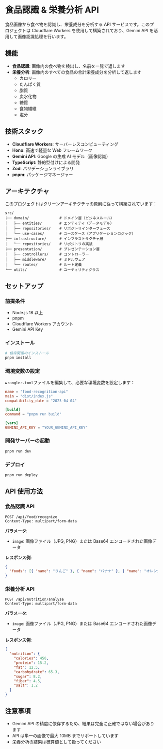 # 食品認識 & 栄養分析 API

食品画像から食べ物を認識し、栄養成分を分析する API サービスです。このプロジェクトは Cloudflare Workers を使用して構築されており、Gemini API を活用して画像認識処理を行います。

## 機能

- **食品認識**: 画像内の食べ物を検出し、名前を一覧で返します
- **栄養分析**: 画像内のすべての食品の合計栄養成分を分析して返します
  - カロリー
  - たんぱく質
  - 脂質
  - 炭水化物
  - 糖質
  - 食物繊維
  - 塩分

## 技術スタック

- **Cloudflare Workers**: サーバーレスコンピューティング
- **Hono**: 高速で軽量な Web フレームワーク
- **Gemini API**: Google の生成 AI モデル（画像認識）
- **TypeScript**: 静的型付けによる開発
- **Zod**: バリデーションライブラリ
- **pnpm**: パッケージマネージャー

## アーキテクチャ

このプロジェクトはクリーンアーキテクチャの原則に従って構築されています：

```
src/
├── domain/              # ドメイン層（ビジネスルール）
│   ├── entities/        # エンティティ（データモデル）
│   ├── repositories/    # リポジトリインターフェース
│   └── use-cases/       # ユースケース（アプリケーションロジック）
├── infrastructure/      # インフラストラクチャ層
│   └── repositories/    # リポジトリの実装
├── presentation/        # プレゼンテーション層
│   ├── controllers/     # コントローラー
│   ├── middleware/      # ミドルウェア
│   └── routes/          # ルート定義
└── utils/               # ユーティリティクラス
```

## セットアップ

### 前提条件

- Node.js 18 以上
- pnpm
- Cloudflare Workers アカウント
- Gemini API Key

### インストール

```bash
# 依存関係のインストール
pnpm install
```

### 環境変数の設定

`wrangler.toml`ファイルを編集して、必要な環境変数を設定します：

```toml
name = "food-recognition-api"
main = "dist/index.js"
compatibility_date = "2025-04-04"

[build]
command = "pnpm run build"

[vars]
GEMINI_API_KEY = "YOUR_GEMINI_API_KEY"
```

### 開発サーバーの起動

```bash
pnpm run dev
```

### デプロイ

```bash
pnpm run deploy
```

## API 使用方法

### 食品認識 API

```http
POST /api/food/recognize
Content-Type: multipart/form-data
```

**パラメータ**:

- `image`: 画像ファイル（JPG, PNG）または Base64 エンコードされた画像データ

**レスポンス例**:

```json
{
  "foods": [{ "name": "りんご" }, { "name": "バナナ" }, { "name": "オレンジ" }]
}
```

### 栄養分析 API

```http
POST /api/nutrition/analyze
Content-Type: multipart/form-data
```

**パラメータ**:

- `image`: 画像ファイル（JPG, PNG）または Base64 エンコードされた画像データ

**レスポンス例**:

```json
{
  "nutrition": {
    "calories": 450,
    "protein": 15.2,
    "fat": 12.5,
    "carbohydrate": 65.3,
    "sugar": 8.2,
    "fiber": 4.5,
    "salt": 1.2
  }
}
```

## 注意事項

- Gemini API の精度に依存するため、結果は完全に正確ではない場合があります
- API は単一の画像で最大 10MB までサポートしています
- 栄養分析の結果は概算値として扱ってください
